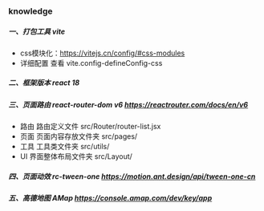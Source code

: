 ### knowledge 

##### 一、打包工具 vite
- css模块化：https://vitejs.cn/config/#css-modules
- 详细配置 查看 vite.config-defineConfig-css
##### 二、框架版本 react 18

##### 三、页面路由 react-router-dom v6 https://reactrouter.com/docs/en/v6
<!-- v5 版本文档 https://v5.reactrouter.com/web/api/Hooks -->
<!-- 从v5 升级到 v6 https://reactrouter.com/docs/en/v6/upgrading/v5 （使用说明）-->

- 路由 路由定义文件 src/Router/router-list.jsx
- 页面 页面内容存放文件夹 src/pages/
- 工具 工具类文件夹 src/utils/
- UI 界面整体布局文件夹 src/Layout/

##### 四、页面动效 rc-tween-one https://motion.ant.design/api/tween-one-cn

##### 五、高德地图 AMap https://console.amap.com/dev/key/app
<!-- 在react中使用高德地图 https://lbs.amap.com/api/jsapi-v2/guide/webcli/map-react1 -->
